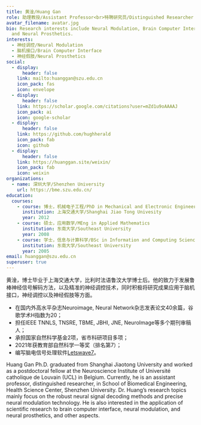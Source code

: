 ```yaml
---
title: 黄淦/Huang Gan
role: 助理教授/Assistant Professor<br>特聘研究员/Distinguished Researcher
avatar_filename: avatar.jpg
bio: Research interests include Neural Modulation, Brain Computer Interface
  and Neural Prosthetics.
interests:
  - 神经调控/Neural Modulation
  - 脑机接口/Brain Computer Interface
  - 神经假肢/Neural Prosthetics
social:
  - display:
      header: false
    link: mailto:huanggan@szu.edu.cn
    icon_pack: fas
    icon: envelope
  - display:
      header: false
    link: https://scholar.google.com/citations?user=mZd1u9oAAAAJ
    icon_pack: ai
    icon: google-scholar
  - display:
      header: false
    link: https://github.com/hughherald
    icon_pack: fab
    icon: github
  - display:
      header: false
    link: https://huanggan.site/weixin/
    icon_pack: fab
    icon: weixin
organizations:
  - name: 深圳大学/Shenzhen University
    url: https://bme.szu.edu.cn/
education:
  courses:
    - course: 博士，机械电子工程/PhD in Mechanical and Electronic Engineering
      institution: 上海交通大学/Shanghai Jiao Tong Univesity
      year: 2012
    - course: 硕士，应用数学/MEng in Applied Mathematics
      institution: 东南大学/Southeast University
      year: 2008
    - course: 学士，信息与计算科学/BSc in Information and Computing Science
      institution: 东南大学/Southeast University
      year: 2005
email: huanggan@szu.edu.cn
superuser: true
---
```

黄淦，博士毕业于上海交通大学，比利时法语鲁汶大学博士后。他的致力于发展鲁棒神经信号解码方法，以及精准的神经调控技术，同时积极将研究成果应用于脑机接口，神经调控以及神经假肢等方面。
- 在国内外高水平杂志Neuroimage, Neural Network杂志发表论文40余篇，谷歌学术H指数为20；
- 担任IEEE TNNLS, TNSRE, TBME, JBHI, JNE, NeuroImage等多个期刊审稿人；
- 承担国家自然科学基金2项，省市科研项目多项；
- 2021年获教育部自然科学一等奖（排名第7）；
- 编写脑电信号处理软件[Letswave7](https://letswave.cn/)。

Huang Gan Ph.D. graduated from Shanghai Jiaotong University and worked as a postdoctoral fellow at the Neuroscience Institute of Université catholique de Louvain (UCL) in Belgium. Currently, he is an assistant professor, distinguished researcher, in School of Biomedical Engineering, Health Science Center, Shenzhen University. Dr. Huang’s research topics mainly focus on the robust neural signal decoding methods and precise neural modulation technology. He is also interested in the application of scientific research to brain computer interface, neural modulation, and neural prosthetics, and other aspects. 

<!--{{< icon name="download" pack="fas" >}} Download my {{< staticref "media/demo_resume.pdf" "newtab" >}}resumé{{< /staticref >}}.-->